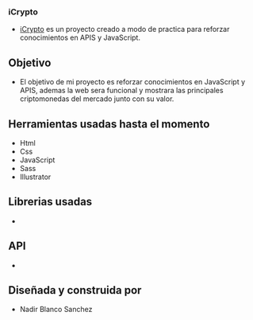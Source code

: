 ### iCrypto

- [iCrypto](https://nasanchez7.github.io/ecommerce/ "iCrypto") es un proyecto creado a modo de practica para reforzar conocimientos en APIS y JavaScript.

## Objetivo

- El objetivo de mi proyecto es reforzar conocimientos en JavaScript y APIS, ademas la web sera funcional y mostrara las principales criptomonedas del mercado junto con su valor.

## Herramientas usadas hasta el momento

- Html
- Css
- JavaScript
- Sass
- Illustrator

## Librerias usadas

-

## API

-

## Diseñada y construida por

- Nadir Blanco Sanchez